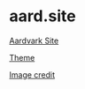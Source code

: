 # aard.site

[Aardvark Site](http://aard.site)

[Theme](https://github.com/panr/hugo-theme-hello-friend)

[Image credit](https://freesvg.org/papapishu-aardvark)
